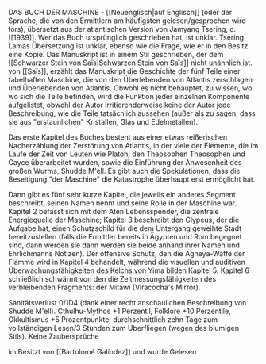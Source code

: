 DAS BUCH DER MASCHINE - [[Neuenglisch|auf Englisch]] (oder der Sprache, die von den Ermittlern am häufigsten gelesen/gesprochen wird tors), übersetzt aus der atlantischen Version von Jamyang Tsering,
c.[[1939]]. Wer das Buch ursprünglich geschrieben hat, ist unklar. Tsering Lamas Übersetzung ist unklar, ebenso wie die Frage, wie er in den Besitz eine Kopie. Das Manuskript ist in einem Stil geschrieben, der dem [[Schwarzer Stein von Saïs|Schwarzen Stein von Saïs]] nicht unähnlich ist. von [[Saïs]], erzählt das Manuskript die Geschichte der fünf Teile einer fabelhaften Maschine, die von den Überlebenden von Atlantis zerschlagen und Überlebenden von Atlantis. Obwohl es nicht behauptet, zu wissen, wo wo sich die Teile befinden, wird die Funktion jeder einzelnen Komponente aufgelistet, obwohl der Autor irritierenderweise keine der Autor jede Beschreibung, wie die Teile tatsächlich aussehen (außer als zu sagen, dass sie aus "erstaunlichen" Kristallen, Glas und Edelmetallen).

Das erste Kapitel des Buches besteht aus einer etwas reißerischen Nacherzählung der Zerstörung von Atlantis, in der viele der Elemente, die im Laufe der Zeit von Leuten wie Platon, den Theosophen Theosophen und Cayce überarbeitet wurden, sowie die Einführung der Anwesenheit
des großen Wurms, Shudde M'ell. Es gibt auch die Spekulationen, dass die Beseitigung "der Maschine" die Katastrophe überhaupt erst ermöglicht hat.

Dann gibt es fünf sehr kurze Kapitel, die jeweils ein anderes Segment beschreibt, seinen Namen nennt und seine Rolle in der Maschine war. Kapitel 2 befasst sich mit dem Aten Lebensspender, die zentrale Energiequelle der Maschine; Kapitel 3 beschreibt den Clypeus, der die Aufgabe hat, einen  Schutzschild für die dem Untergang geweihte Stadt bereitzustellen (falls die Ermittler
bereits in Ägypten und Rom begegnet sind, dann werden sie dann werden sie beide anhand ihrer Namen und Ehrlichmanns Notizen). Der offensive Schutz, den die Agneya-Waffe der Flamme wird in Kapitel 4 behandelt, während die visuellen und auditiven Überwachungsfähigkeiten des Kelchs von Yima bilden Kapitel 5. Kapitel 6 schließlich schwärmt von den die Zeitmessungsfähigkeiten des verbleibenden Fragments: der Mitawi (Viracocha's Mirror).


Sanitätsverlust 0/1D4 (dank einer recht anschaulichen
Beschreibung von Shudde M'ell). Cthulhu-Mythos
+1 Perzentil, Folklore +10 Perzentile, Okkultismus
+5 Prozentpunkte; durchschnittlich zehn Tage zum vollständigen Lesen/3 Stunden zum Überfliegen
(wegen des blumigen Stils). Keine Zaubersprüche



im Besitzt von [[Bartolomé Galíndez]] und wurde Gelesen